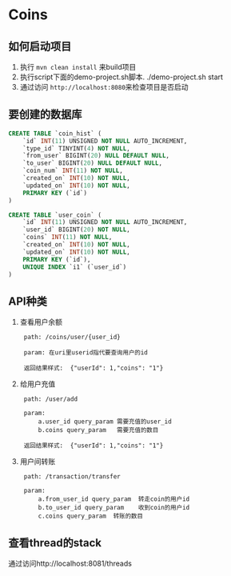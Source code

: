 # Coins

如何启动项目
---

1. 执行 `mvn clean install` 来build项目
2. 执行script下面的demo-project.sh脚本. ./demo-project.sh start
3. 通过访问 `http://localhost:8080`来检查项目是否启动


要创建的数据库
---
``` sql
CREATE TABLE `coin_hist` (
    `id` INT(11) UNSIGNED NOT NULL AUTO_INCREMENT,
	`type_id` TINYINT(4) NOT NULL,
	`from_user` BIGINT(20) NULL DEFAULT NULL,
	`to_user` BIGINT(20) NULL DEFAULT NULL,
	`coin_num` INT(11) NOT NULL,
	`created_on` INT(10) NOT NULL,
	`updated_on` INT(10) NOT NULL,
	PRIMARY KEY (`id`)
)

CREATE TABLE `user_coin` (
	`id` INT(11) UNSIGNED NOT NULL AUTO_INCREMENT,
	`user_id` BIGINT(20) NOT NULL,
	`coins` INT(11) NOT NULL,
	`created_on` INT(10) NOT NULL,
	`updated_on` INT(10) NOT NULL,
	PRIMARY KEY (`id`),
	UNIQUE INDEX `i1` (`user_id`)
)
```

API种类
---
1. 查看用户余额

        path: /coins/user/{user_id}

        param: 在uri里userid指代要查询用户的id

        返回结果样式:  {"userId": 1,"coins": "1"}

2. 给用户充值

        path: /user/add

        param:
            a.user_id query_param 需要充值的user_id
            b.coins query_param   需要充值的数目

        返回结果样式:  {"userId": 1,"coins": "1"}

3. 用户间转账

        path: /transaction/transfer

        param:
            a.from_user_id query_param  转走coin的用户id
            b.to_user_id query_param    收到coin的用户id
            c.coins query_param  转账的数目


查看thread的stack
---
通过访问http://localhost:8081/threads